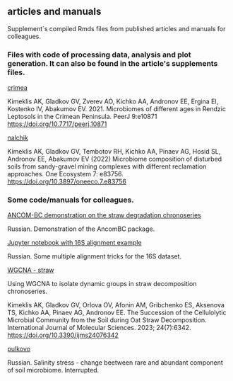 ## articles and manuals
Supplement`s compiled Rmds files from published articles and manuals for colleagues.


### Files with code of processing data, analysis and plot generation. It can also be found in the article's supplements files.

[crimea](articles/krim_chrono.html)

Kimeklis AK, Gladkov GV, Zverev AO, Kichko AA, Andronov EE, Ergina EI, Kostenko IV, Abakumov EV. 2021. Microbiomes of different ages in Rendzic Leptosols in the Crimean Peninsula. PeerJ 9:e10871 https://doi.org/10.7717/peerj.10871 


[nalchik](articles/nal.html)

Kimeklis AK, Gladkov GV, Tembotov RH, Kichko AA, Pinaev AG, Hosid SL, Andronov EE, Abakumov EV (2022) Microbiome composition of disturbed soils from sandy-gravel mining complexes with different reclamation approaches. One Ecosystem 7: e83756. https://doi.org/10.3897/oneeco.7.e83756

### Some code/manuals for colleagues. 

[ANCOM-BC demonstration on the straw degradation chronoseries](manuals/ancombc_demonstaration_straw.html)

Russian. Demonstration of the AncomBC package.

[Jupyter notebook with 16S alignment example](manuals/align_clean.html)

Russian. Some multiple alignment tricks for the 16S dataset.

[WGCNA - straw](manuals/straw_wgcna.html)

Using WGCNA to isolate dynamic groups in straw decomposition chronoseries.

Kimeklis AK, Gladkov GV, Orlova OV, Afonin AM, Gribchenko ES, Aksenova TS, Kichko AA, Pinaev AG, Andronov EE. The Succession of the Cellulolytic Microbial Community from the Soil during Oat Straw Decomposition. International Journal of Molecular Sciences. 2023; 24(7):6342. https://doi.org/10.3390/ijms24076342 

[pulkovo](manuals/pulkovo.html)

Russian. Salinity stress - change beetween rare and abundant component of soil microbiome. Interrupted.
